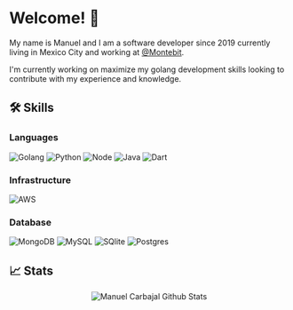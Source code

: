 # Welcome! 👋

My name is Manuel and I am a software developer since 2019 currently living in Mexico City and working at [@Montebit](https://montebit.com/).

I'm currently working on maximize my golang development skills looking to contribute with my experience and knowledge.

## 🛠️ Skills

### Languages

![Golang](https://img.shields.io/badge/Golang-29BEB0?style=for-the-badge&logo=go&logoColor=white)
![Python](https://img.shields.io/badge/Python-092E20?style=for-the-badge&logo=python&logoColor=white)
![Node](https://img.shields.io/badge/Node.js-339933?style=for-the-badge&logo=nodedotjs&logoColor=white)
![Java](https://img.shields.io/badge/Java-007396?style=for-the-badge&logo=openjdk&logoColor=white)
![Dart](https://img.shields.io/badge/Dart-4285F4?style=for-the-badge&logo=dart&logoColor=white)

### Infrastructure

![AWS](https://img.shields.io/badge/AWS-FF9900?style=for-the-badge&logo=amazonaws&logoColor=000000)

### Database

![MongoDB](https://img.shields.io/badge/MongoDB-47A248?style=for-the-badge&logo=mongodb&logoColor=white)
![MySQL](https://img.shields.io/badge/MySQL-00758f?style=for-the-badge&logo=mysql&logoColor=white)
![SQlite](https://img.shields.io/badge/SQLite-07405E?style=for-the-badge&logo=sqlite&logoColor=white)
![Postgres](https://img.shields.io/badge/POSTGRESQL-666666?style=for-the-badge&logo=postgresql&logoColor=008bb9)


## 📈 Stats

<div align="center">
<img src="https://github-readme-stats.vercel.app/api?username=manicar2093&show_icons=true&hide_border=true" alt="Manuel Carbajal Github Stats">
</div>
